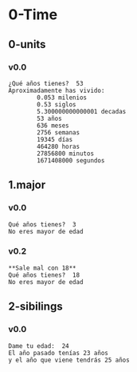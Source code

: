 # 0-Time

## 0-units

### v0.0
~~~
¿Qué años tienes?  53
Aproximadamente has vivido:
        0.053 milenios
        0.53 siglos
        5.300000000000001 decadas
        53 años
        636 meses
        2756 semanas
        19345 días
        464280 horas
        27856800 minutos
        1671408000 segundos
~~~

## 1.major

### v0.0
~~~
Qué años tienes?  3
No eres mayor de edad
~~~

### v0.2
~~~
**Sale mal con 18**
Qué años tienes?  18
No eres mayor de edad
~~~

## 2-sibilings

### v0.0
~~~
Dame tu edad:  24
El año pasado tenías 23 años
y el año que viene tendrás 25 años
~~~
